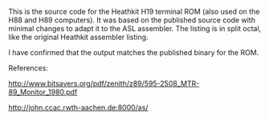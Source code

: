 This is the source code for the Heathkit H19 terminal ROM (also used
on the H88 and H89 computers). It was based on the published source
code with minimal changes to adapt it to the ASL assembler. The
listing is in split octal, like the original Heathkit assembler
listing.

I have confirmed that the output matches the published binary for the
ROM.

References:

http://www.bitsavers.org/pdf/zenith/z89/595-2508_MTR-89_Monitor_1980.pdf

http://john.ccac.rwth-aachen.de:8000/as/
